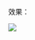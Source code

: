 效果：

![](https://github.com/Kevincyc99/Images-Store/raw/main/LearnOpenGL/Results/09_Exercise2_1.png)